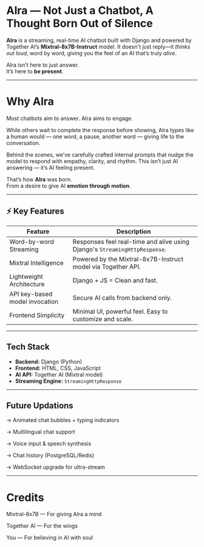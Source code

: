 # Alra — Not Just a Chatbot, A Thought Born Out of Silence

**Alra** is a streaming, real-time AI chatbot built with Django and powered by Together AI’s **Mixtral-8x7B-Instruct** model. It doesn't just reply—it *thinks out loud*, word by word, giving you the feel of an AI that’s truly *alive*.

Alra isn't here to just answer.  
It’s here to **be present**.

---

# Why Alra

Most chatbots aim to answer.
Alra aims to engage.

While others wait to complete the response before showing, Alra types like a human would — one word, a pause, another word — giving life to the conversation.

Behind the scenes, we’ve carefully crafted internal prompts that nudge the model to respond with empathy, clarity, and rhythm.
This isn’t just AI answering — it’s AI feeling present.

That’s how **Alra** was born.  
From a desire to give AI **emotion through motion**.

---

## ⚡ Key Features

| Feature | Description |
|--------|-------------|
|Word-by-word Streaming | Responses feel real-time and alive using Django's `StreamingHttpResponse`. |
|Mixtral Intelligence | Powered by the Mixtral-8x7B-Instruct model via Together API. |
|Lightweight Architecture | Django + JS = Clean and fast. |
|API key-based model invocation | Secure AI calls from backend only. |
|Frontend Simplicity | Minimal UI, powerful feel. Easy to customize and scale. |

---

## Tech Stack

- **Backend:** Django (Python)
- **Frontend:** HTML, CSS, JavaScript
- **AI API:** Together AI (Mixtral model)
- **Streaming Engine:** `StreamingHttpResponse`

---
## Future Updations

-> Animated chat bubbles + typing indicators

-> Multilingual chat support

-> Voice input & speech synthesis

-> Chat history (PostgreSQL/Redis)

-> WebSocket upgrade for ultra-stream

---
# Credits

Mixtral-8x7B — For giving Alra a mind

Together AI — For the wings

You — For believing in AI with soul

